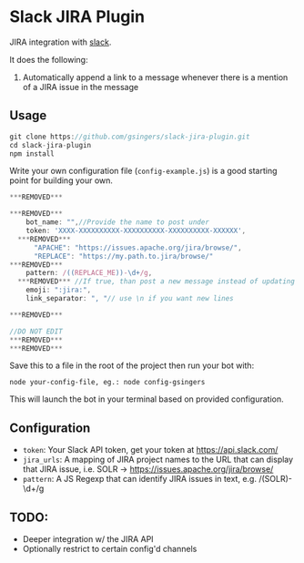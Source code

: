 # Slack JIRA Plugin

JIRA integration with [slack](http://slack.com).  

It does the following:

1. Automatically append a link to a message whenever there is a mention of a JIRA issue in the message

## Usage

```javascript
git clone https://github.com/gsingers/slack-jira-plugin.git
cd slack-jira-plugin
npm install
```

Write your own configuration file (`config-example.js`) is a good starting point for building your own.

```javascript
***REMOVED***

***REMOVED***
    bot_name: "",//Provide the name to post under
    token: 'XXXX-XXXXXXXXXX-XXXXXXXXXX-XXXXXXXXXX-XXXXXX',
  ***REMOVED***
      "APACHE": "https://issues.apache.org/jira/browse/",
      "REPLACE": "https://my.path.to.jira/browse/"
***REMOVED***
    pattern: /((REPLACE_ME))-\d+/g,
  ***REMOVED*** //If true, than post a new message instead of updating the current
    emoji: ":jira:",
    link_separator: ", "// use \n if you want new lines

***REMOVED***

//DO NOT EDIT
***REMOVED***
***REMOVED***

```

Save this to a file in the root of the project then run your bot with:

    node your-config-file, eg.: node config-gsingers

This will launch the bot in your terminal based on provided configuration.

## Configuration

- `token`: Your Slack API token, get your token at https://api.slack.com/
- `jira_urls`: A mapping of JIRA project names to the URL that can display that JIRA issue, i.e. SOLR -> https://issues.apache.org/jira/browse/
- `pattern`: A JS Regexp that can identify JIRA issues in text, e.g. /(SOLR)-\d+/g

## TODO:

- Deeper integration w/ the JIRA API
- Optionally restrict to certain config'd channels